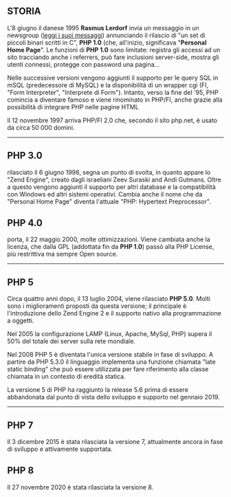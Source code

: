 ## STORIA

L'8 giugno il danese 1995 **Rasmus Lerdorf** invia un messaggio in un newsgroup ([leggi i suoi messaggi](https://en.wikiquote.org/wiki/Rasmus_Lerdorf)) annunciando il rilascio di "un set di piccoli binari scritti in C", **PHP 1.0** (che, all'inizio, significava "**Personal Home Page**". Le funzioni di **PHP 1.0** sono limitate: registra gli accessi ad un sito tracciando anche i referrers, può fare inclusioni server-side, mostra gli utenti connessi, protegge con password una pagina...

Nelle successive versioni vengono aggiunti il supporto per le query SQL in mSQL (predecessore di MySQL) e la disponibilità di un wrapper cgi (FI, "Form Interpreter", "Interprete di Form"). Intanto, verso la fine del '95, PHP comincia a diventare famoso e viene rinominato in PHP/FI, anche grazie alla possibilità di integrare PHP nelle pagine HTML

Il 12 novembre 1997 arriva PHP/FI 2.0 che, secondo il sito php.net, è usato da circa 50 000 domini.

---

## PHP 3.0

rilasciato il 6 giugno 1998, segna un punto di svolta, in quanto appare lo "Zend Engine", creato dagli israeliani Zeev Suraski and Andi Gutmans. Oltre a questo vengono aggiunti il supporto per altri database e la compatibilità con Windows ed altri sistemi operativi. Cambia anche il nome che da "Personal Home Page" diventa l'attuale "PHP: Hypertext Preprocessor".

## PHP 4.0

porta, il 22 maggio 2000, molte ottimizzazioni. Viene cambiata anche la licenza, che dalla GPL (addottata fin da **PHP 1.0**) passò alla PHP License, più restrittiva ma sempre Open source.

---

## PHP 5

Circa quattro anni dopo, il 13 luglio 2004, viene rilasciato **PHP 5.0**. Molti sono i miglioramenti proposti da questa versione; il principale è l'introduzione dello Zend Engine 2 e il supporto nativo alla programmazione a oggetti.

Nel 2005 la configurazione LAMP (Linux, Apache, MySql, PHP) supera il 50% del totale dei server sulla rete mondiale. 


Nel 2008 PHP 5 è diventata l'unica versione stabile in fase di sviluppo. A partire da PHP 5.3.0 il linguaggio implementa una funzione chiamata "late static binding" che può essere utilizzata per fare riferimento alla classe chiamata in un contesto di eredità statica.

La versione 5 di PHP ha raggiunto la release 5.6 prima di essere abbandonata dal punto di vista dello sviluppo e supporto nel gennaio 2019.

---

## PHP 7

Il 3 dicembre 2015 è stata rilasciata la versione 7, attualmente ancora in fase di sviluppo e attivamente supportata.

## PHP 8

Il 27 novembre 2020 è stata rilasciata la versione 8.
